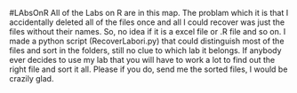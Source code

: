#LAbsOnR
All of the Labs on R are in this map. The problam which it is that I accidentally deleted all of the files once and all I could recover was just the files without their names. So, no idea if it is a excel file or .R file and so on. I made a python script (RecoverLabori.py) that could distinguish most of the files and sort in the folders, still no clue to which lab it belongs. If anybody ever decides to use my lab that you will have to work a lot to find out the right file and sort it all. Please if you do, send me the sorted files, I would be crazily glad.
